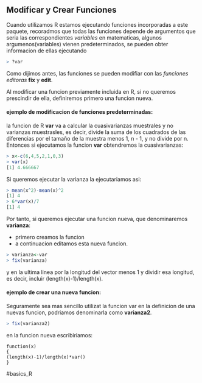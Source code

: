 ## Modificar y Crear Funciones

Cuando utilizamos R estamos ejecutando funciones incorporadas a este paquete, recoradmos que todas las funciones depende de argumentos que seria las correspondientes *variables* en matematicas, algunos argumenos(variables) vienen predeterminados, se pueden obter informacion de ellas ejecutando

```R
> ?var
```

Como dijimos antes, las funciones se pueden modifiar con las *funciones editoras* **fix** y **edit**.

Al modificar una funcion previamente incluida en R, si no queremos prescindir de ella, definiremos primero una funcion nueva.

#### ejemplo de modificacion de funciones predeterminadas:

la funcion de R **var** va a calcular la cuasivarianzas muestrales y no varianzas muestrasles, es decir, divide la suma de los cuadrados de las diferencias por el tamaño de la muestra menos 1, n - 1, y no divide por n.
Entonces si ejecutamos la funcion **var** obtendremos la cuasivarianzas:

```R
> x<-c(6,4,5,2,1,0,3)
> var(x)
[1] 4.666667
```

Si queremos ejecutar la varianza la ejecutariamos asi:

```R
> mean(x^2)-mean(x)^2
[1] 4
> 6*var(x)/7
[1] 4
```

Por tanto, si queremos ejecutar una funcion nueva, que denominaremos **varianza**:

 * primero creamos la funcion
 * a continuacion editamos esta nueva funcion.

 ```R
 > varianza<-var
> fix(varianza)
 ```
y en la ultima linea por la longitud del vector menos 1 y dividir esa longitud, es decir, incluir (length(x)-1)/length(x).

#### ejemplo de crear una nueva funcion:

Seguramente sea mas sencillo utilizat la funcion var en la definicion de una nuevas funcion, podriamos denominarla como **varianza2**.

```R
> fix(varianza2)
```

en la funcion nueva escribiriamos:

```
function(x)
{
(length(x)-1)/length(x)*var()
}
```


#basics_R
